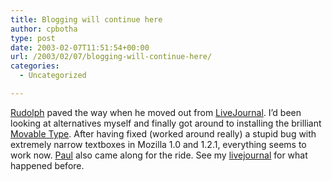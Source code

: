 ```yaml
---
title: Blogging will continue here
author: cpbotha
type: post
date: 2003-02-07T11:51:54+00:00
url: /2003/02/07/blogging-will-continue-here/
categories:
  - Uncategorized

---
```

[Rudolph][1] paved the way when he moved out from [LiveJournal][2]. I&#8217;d been looking at alternatives myself and finally got around to installing the brilliant [Movable Type][3]. After having fixed (worked around really) a stupid bug with extremely narrow textboxes in Mozilla 1.0 and 1.2.1, everything seems to work now. [Paul][4] also came along for the ride. See my [livejournal][5] for what happened before.

 [1]: http://wozar.com/
 [2]: http://livejournal.com/
 [3]: http://movabletype.org/
 [4]: http://cpbotha.net/weblogs/paul/
 [5]: http://livejournal.com/~cpbotha/
